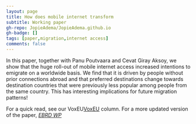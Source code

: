 ```yaml
---
layout: page
title: How does mobile internet transform
subtitle: Working paper
gh-repo: JopieAdema/JopieAdema.github.io
gh-badge: []
tags: [paper,migration,internet access]
comments: false
---
```

In this paper, together with Panu Poutvaara and Cevat Giray Aksoy, we show that the huge roll-out of mobile internet access increased intentions to emigrate on a worldwide basis. We find that it is driven by people without prior connections abroad and that preferred destinations change towards destination countries that were previously less popular among people from the same country. This has interesting implications for future migration patterns!

For a quick read, see our VoxEU[VoxEU](https://voxeu.org/article/mobile-internet-access-and-desire-emigrate) column. For a more updated version of the paper, [*EBRD WP*](https://www.ebrd.com/publications/working-papers/mobile-internet-access-and-the-desire-to-emigrate)
